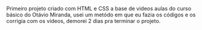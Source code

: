 Primeiro projeto criado com HTML e CSS a base de videos aulas do curso básico do Otávio Miranda, usei um metódo em que eu fazia os códigos e os corrigia com os vídeos, demorei 2 dias pra terminar o projeto.
